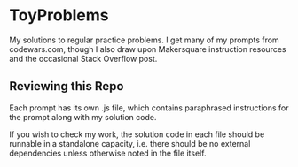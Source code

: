 # ToyProblems

My solutions to regular practice problems. I get many of my prompts from codewars.com, though I also draw upon Makersquare instruction resources and the occasional Stack Overflow post.

## Reviewing this Repo

Each prompt has its own .js file, which contains paraphrased instructions for the prompt along with my solution code. 

If you wish to check my work, the solution code in each file should be runnable in a standalone capacity, i.e. there should be no external dependencies unless otherwise noted in the file itself.
